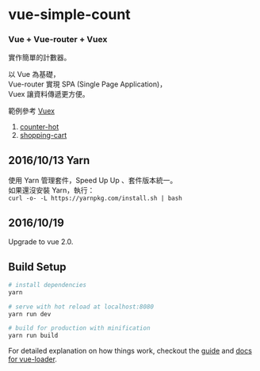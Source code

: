 # vue-simple-count

### Vue + Vue-router + Vuex

實作簡單的計數器。  

以 Vue 為基礎，  
Vue-router 實現 SPA (Single Page Application)，  
Vuex 讓資料傳遞更方便。  

範例參考 [Vuex](https://github.com/vuejs/vuex)   
1. [counter-hot](https://github.com/vuejs/vuex/tree/master/examples/counter-hot)  
2. [shopping-cart](https://github.com/vuejs/vuex/tree/master/examples/shopping-cart)

## 2016/10/13 Yarn
使用 Yarn 管理套件，Speed Up Up 、套件版本統一。  
如果還沒安裝 Yarn，執行：  
`curl -o- -L https://yarnpkg.com/install.sh | bash`  

## 2016/10/19
Upgrade to vue 2.0.

## Build Setup

``` bash
# install dependencies
yarn

# serve with hot reload at localhost:8080
yarn run dev

# build for production with minification
yarn run build
```

For detailed explanation on how things work, checkout the [guide](http://vuejs-templates.github.io/webpack/) and [docs for vue-loader](http://vuejs.github.io/vue-loader).
